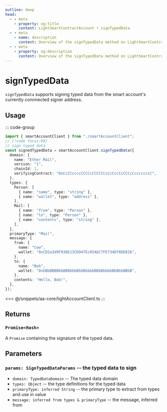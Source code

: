 ```yaml
---
outline: deep
head:
  - - meta
    - property: og:title
      content: LightSmartContractAccount • signTypedData
  - - meta
    - name: description
      content: Overview of the signTypedData method on LightSmartContractAccount
  - - meta
    - property: og:description
      content: Overview of the signTypedData method on LightSmartContractAccount
---
```


# signTypedData

`signTypedData` supports signing typed data from the smart account's currently connnected signer address.

## Usage

::: code-group

```ts [example.ts]
import { smartAccountClient } from "./smartAccountClient";
// [!code focus:99]
// sign typed data
const signedTypedData = smartAccountClient.signTypedData({
  domain: {
    name: "Ether Mail",
    version: "1",
    chainId: 1,
    verifyingContract: "0xCcCCccccCCCCcCCCCCCcCcCccCcCCCcCcccccccC",
  },
  types: {
    Person: [
      { name: "name", type: "string" },
      { name: "wallet", type: "address" },
    ],
    Mail: [
      { name: "from", type: "Person" },
      { name: "to", type: "Person" },
      { name: "contents", type: "string" },
    ],
  },
  primaryType: "Mail",
  message: {
    from: {
      name: "Cow",
      wallet: "0xCD2a3d9F938E13CD947Ec05AbC7FE734Df8DD826",
    },
    to: {
      name: "Bob",
      wallet: "0xbBbBBBBbbBBBbbbBbbBbbbbBBbBbbbbBbBbbBBbB",
    },
    contents: "Hello, Bob!",
  },
});
```

<<< @/snippets/aa-core/lightAccountClient.ts
:::

## Returns

### `Promise<Hash>`

A `Promise` containing the signature of the typed data.

## Parameters

### `params: SignTypedDataParams` -- the typed data to sign

- `domain: TypedDataDomain` -- The typed data domain
- `types: Object` -- the type definitions for the typed data
- `primaryType: inferred String` -- the primary type to extract from types and use in value
- `message: inferred from types & primaryType` -- the message, inferred from
